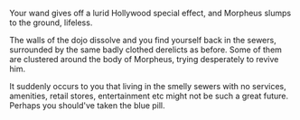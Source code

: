 Your wand gives off a lurid Hollywood special effect, and Morpheus slumps to the ground, lifeless.

The walls of the dojo dissolve and you find yourself back in the sewers, surrounded by the same badly clothed
derelicts as before.  Some of them are clustered around the body of Morpheus, trying desperately to revive him.

It suddenly occurs to you that living in the smelly sewers with no services, amenities, retail stores, entertainment etc
 might not be such a great future.  Perhaps you should've taken the blue pill.